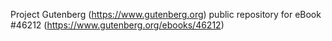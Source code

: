 Project Gutenberg (https://www.gutenberg.org) public repository for eBook #46212 (https://www.gutenberg.org/ebooks/46212)
